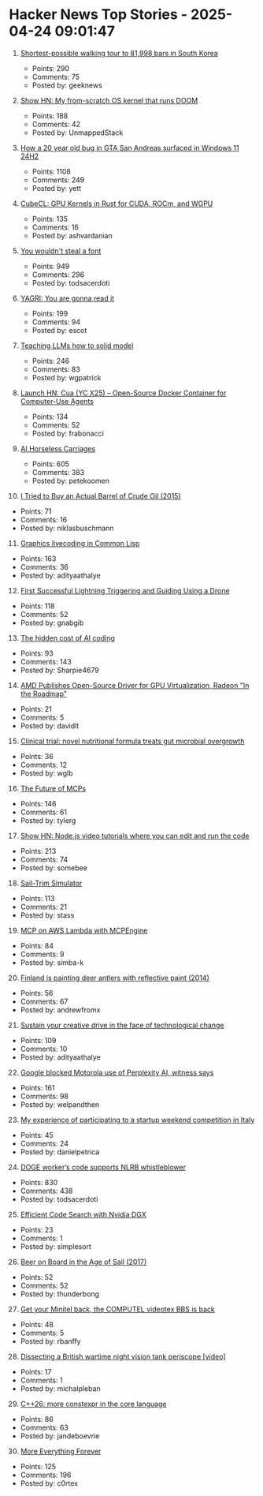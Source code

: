# Hacker News Top Stories - 2025-04-24 09:01:47

1. [Shortest-possible walking tour to 81,998 bars in South Korea](https://www.math.uwaterloo.ca/tsp/korea/index.html)
   - Points: 290
   - Comments: 75
   - Posted by: geeknews

2. [Show HN: My from-scratch OS kernel that runs DOOM](https://github.com/UnmappedStack/TacOS)
   - Points: 188
   - Comments: 42
   - Posted by: UnmappedStack

3. [How a 20 year old bug in GTA San Andreas surfaced in Windows 11 24H2](https://cookieplmonster.github.io/2025/04/23/gta-san-andreas-win11-24h2-bug/)
   - Points: 1108
   - Comments: 249
   - Posted by: yett

4. [CubeCL: GPU Kernels in Rust for CUDA, ROCm, and WGPU](https://github.com/tracel-ai/cubecl)
   - Points: 135
   - Comments: 16
   - Posted by: ashvardanian

5. [You wouldn't steal a font](https://fedi.rib.gay/notes/a6xqityngfubsz0f)
   - Points: 949
   - Comments: 296
   - Posted by: todsacerdoti

6. [YAGRI: You are gonna read it](https://www.scottantipa.com/yagri)
   - Points: 199
   - Comments: 94
   - Posted by: escot

7. [Teaching LLMs how to solid model](https://willpatrick.xyz/technology/2025/04/23/teaching-llms-how-to-solid-model.html)
   - Points: 246
   - Comments: 83
   - Posted by: wgpatrick

8. [Launch HN: Cua (YC X25) – Open-Source Docker Container for Computer-Use Agents](https://github.com/trycua/cua)
   - Points: 134
   - Comments: 52
   - Posted by: frabonacci

9. [AI Horseless Carriages](https://koomen.dev/essays/horseless-carriages/)
   - Points: 605
   - Comments: 383
   - Posted by: petekoomen

10. [I Tried to Buy an Actual Barrel of Crude Oil (2015)](https://www.bloomberg.com/news/articles/2015-11-03/that-time-i-tried-to-buy-some-crude-oil)
   - Points: 71
   - Comments: 16
   - Posted by: niklasbuschmann

11. [Graphics livecoding in Common Lisp](https://kevingal.com/blog/cl-livecoding.html)
   - Points: 163
   - Comments: 36
   - Posted by: adityaathalye

12. [First Successful Lightning Triggering and Guiding Using a Drone](https://group.ntt/en/newsrelease/2025/04/18/250418a.html)
   - Points: 118
   - Comments: 52
   - Posted by: gnabgib

13. [The hidden cost of AI coding](https://terriblesoftware.org/2025/04/23/the-hidden-cost-of-ai-coding/)
   - Points: 93
   - Comments: 143
   - Posted by: Sharpie4679

14. [AMD Publishes Open-Source Driver for GPU Virtualization, Radeon "In the Roadmap"](https://www.phoronix.com/news/AMD-GIM-Open-Source)
   - Points: 21
   - Comments: 5
   - Posted by: davidlt

15. [Clinical trial: novel nutritional formula treats gut microbial overgrowth](https://medicalxpress.com/news/2025-04-clinical-trial-nutritional-formula-effectively.html)
   - Points: 36
   - Comments: 12
   - Posted by: wglb

16. [The Future of MCPs](https://iamcharliegraham.substack.com/publish/post/161906169)
   - Points: 146
   - Comments: 61
   - Posted by: tylerg

17. [Show HN: Node.js video tutorials where you can edit and run the code](undefined)
   - Points: 213
   - Comments: 74
   - Posted by: somebee

18. [Sail-Trim Simulator](https://simulator.atterwind.info/)
   - Points: 113
   - Comments: 21
   - Posted by: stass

19. [MCP on AWS Lambda with MCPEngine](https://www.featureform.com/post/deploy-mcp-on-aws-lambda-with-mcpengine)
   - Points: 84
   - Comments: 9
   - Posted by: simba-k

20. [Finland is painting deer antlers with reflective paint (2014)](https://www.smithsonianmag.com/smart-news/avoid-deer-strikes-finland-painting-deer-antlers-reflective-paint-180949792/)
   - Points: 56
   - Comments: 67
   - Posted by: andrewfromx

21. [Sustain your creative drive in the face of technological change](https://thecreativeindependent.com/people/multi-disciplinary-artist-jack-rusher-on-the-need-to-sustain-your-creative-drive-in-the-face-of-technological-change/)
   - Points: 109
   - Comments: 10
   - Posted by: adityaathalye

22. [Google blocked Motorola use of Perplexity AI, witness says](https://www.bloomberg.com/news/articles/2025-04-23/perplexity-executive-says-google-blocked-motorola-s-use-of-ai-assistant)
   - Points: 161
   - Comments: 98
   - Posted by: welpandthen

23. [My experience of participating to a startup weekend competition in Italy](https://danielpetrica.com/my-experience-of-participating-to-a-startup-weekend-competition-in-italy/)
   - Points: 45
   - Comments: 24
   - Posted by: danielpetrica

24. [DOGE worker’s code supports NLRB whistleblower](https://krebsonsecurity.com/2025/04/doge-workers-code-supports-nlrb-whistleblower/)
   - Points: 830
   - Comments: 438
   - Posted by: todsacerdoti

25. [Efficient Code Search with Nvidia DGX](https://developer.nvidia.com/blog/spotlight-qodo-innovates-efficient-code-search-with-nvidia-dgx/)
   - Points: 23
   - Comments: 1
   - Posted by: simplesort

26. [Beer on Board in the Age of Sail (2017)](https://blog.library.si.edu/blog/2017/08/02/beer-board-age-sail/)
   - Points: 52
   - Comments: 52
   - Posted by: thunderbong

27. [Get your Minitel back, the COMPUTEL videotex BBS is back](https://cq94.medium.com/get-your-minitels-back-the-computel-videotex-bbs-is-back-1d8c42f1ea17)
   - Points: 48
   - Comments: 5
   - Posted by: rbanffy

28. [Dissecting a British wartime night vision tank periscope [video]](https://www.youtube.com/watch?v=KlguQYJqs-E)
   - Points: 17
   - Comments: 1
   - Posted by: michalpleban

29. [C++26: more constexpr in the core language](https://www.sandordargo.com/blog/2025/04/23/cpp26-constexpr-language-changes)
   - Points: 86
   - Comments: 63
   - Posted by: jandeboevrie

30. [More Everything Forever](https://www.nytimes.com/2025/04/23/books/review/more-everything-forever-adam-becker.html)
   - Points: 125
   - Comments: 196
   - Posted by: c0rtex

